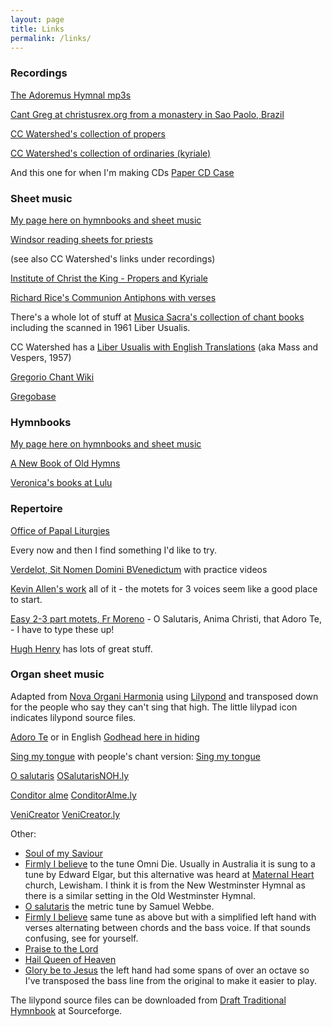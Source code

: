 ```yaml
---
layout: page
title: Links
permalink: /links/
---
```


### Recordings

[The Adoremus Hymnal mp3s](http://www.ignatius.com/promotions/adoremus-hymnal/downloadable-mp3s.htm)

[Cant Greg at christusrex.org from a monastery in Sao Paolo, Brazil](http://www.christusrex.org/www2/cantgreg/all_masses_trid.html)

[CC Watershed's collection of propers](http://ccwatershed.org/goupil)

[CC Watershed's collection of ordinaries (kyriale)](http://ccwatershed.org/kyriale)

And this one for when I'm making CDs [Paper CD Case](http://www.papercdcase.com)

### Sheet music

[My page here on hymnbooks and sheet music](/hymnbooks)

[Windsor reading sheets for priests](http://www.windsorlatinmass.org/latin/chant.htm)

(see also CC Watershed's links under recordings)

[Institute of Christ the King - Propers and Kyriale](http://www.institute-christ-king.org/latin-mass-resources/sacred-music/)

[Richard Rice's Communion Antiphons with verses](http://musicasacra.com/music/communio/)

There's a whole lot of stuff at [Musica Sacra's collection of chant books](http://musicasacra.com/music/) including the scanned in 1961 Liber Usualis.

CC Watershed has a [Liber Usualis with English Translations](http://www.ccwatershed.org/blog/2013/mar/19/liber-usualis-english-translations-solesmes-1957/) (aka Mass and Vespers, 1957)

[Gregorio Chant Wiki](http://www.gregoriochant.org)

[Gregobase](http://gregobase.selapa.net)


### Hymnbooks

[My page here on hymnbooks and sheet music](/hymnbooks)

[A New Book of Old Hymns](http://newbookoldhymns.tumblr.com)

[Veronica's books at Lulu](http://www.lulu.com/brandt/)

### Repertoire

[Office of Papal Liturgies](http://www.vatican.va/news_services/liturgy/index.htm)

Every now and then I find something I'd like to try.

[Verdelot, Sit Nomen Domini BVenedictum](http://www.ccwatershed.org/blog/2014/dec/8/polyphonic-piece-your-choir-has-wanted/) with practice videos

[Kevin Allen's work](http://www.ccwatershed.org/allen) all of it - the motets for 3 voices seem like a good place to start.

[Easy 2-3 part motets, Fr Moreno](http://www.nla.gov.au/apps/cdview/?pi=nla.mus-vn529891-s2-v) - O Salutaris, Anima Christi, that Adoro Te, - I have to type these up!

[Hugh Henry](http://www.fidelitybooks.com.au/Hugh/) has lots of great stuff.

### Organ sheet music

Adapted from [Nova Organi Harmonia](http://chabanelpsalms.org/introductory_material/Gregorian_organ_accomp/) using [Lilypond](http://lilypond.org) and transposed down for the people who say they can't sing that high.  The little lilypad icon indicates lilypond source files.

[Adoro Te](http://hymni.files.wordpress.com/2011/10/adorote.pdf) or in English [Godhead here in hiding](http://hymni.files.wordpress.com/2011/10/godhead.pdf)

[Sing my tongue](http://hymni.files.wordpress.com/2011/10/singmy.pdf) with people's chant version: [Sing my tongue](http://hymni.files.wordpress.com/2011/10/singmytongue.pdf)

[O salutaris](http://hymni.files.wordpress.com/2011/10/osalutarisnoh.pdf) [OSalutarisNOH.ly](http://repleatur.net/wp-content/uploads/2011/10/OSalutarisNOH.ly)

[Conditor alme](http://hymni.files.wordpress.com/2011/10/conditoralme.pdf) [ConditorAlme.ly](http://repleatur.net/wp-content/uploads/2011/10/ConditorAlme.ly)

[VeniCreator](http://repleatur.net/wp-content/uploads/2011/10/VeniCreator.pdf) [VeniCreator.ly](http://repleatur.net/wp-content/uploads/2011/10/VeniCreator.ly)

Other:

  * [Soul of my Saviour](http://hymni.files.wordpress.com/2011/10/soul1.pdf)
  * [Firmly I believe](http://hymni.files.wordpress.com/2011/10/properfirmly.pdf) to the tune Omni Die. Usually in Australia it is sung to a tune by Edward Elgar, but this alternative was heard at [Maternal Heart](http://www.maternalheart.org) church, Lewisham. I think it is from the New Westminster Hymnal as there is a similar setting in the Old Westminster Hymnal.
  * [O salutaris](http://hymni.files.wordpress.com/2011/10/osalutariswebbe.pdf) the metric tune by Samuel Webbe.
  * [Firmly I believe](http://hymni.files.wordpress.com/2011/10/firmlychords.pdf) same tune as above but with a simplified left hand with verses alternating between chords and the bass voice. If that sounds confusing, see for yourself.
  * [Praise to the Lord](http://hymni.files.wordpress.com/2011/10/praisetothelord.pdf)
  * [Hail Queen of Heaven](http://hymni.files.wordpress.com/2011/10/hailqueen.pdf)
  * [Glory be to Jesus](http://hymni.files.wordpress.com/2011/10/glorybeme.pdf) the left hand had some spans of over an octave so I've transposed the bass line from the original to make it easier to play.


The lilypond source files can be downloaded from [Draft Traditional Hymnbook](https://sourceforge.net/projects/dthymnbook/) at Sourceforge.
